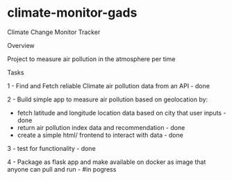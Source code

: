 # climate-monitor-gads

Climate Change Monitor Tracker 

Overview 

Project to measure air pollution in the atmosphere per time

Tasks

1 - Find and Fetch reliable Climate air pollution data from an API  - done 

2 - Build simple app to measure air pollution based on geolocation by: 
 - fetch latitude and longitude location data based on city that user inputs - done
 - return air pollution index data and recommendation - done
 - create a simple html/ frontend to interact with data - done
 
3 - test for functionality - done

4 - Package as flask app and make available on docker as image that anyone can pull and run - #in pogress
